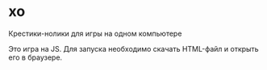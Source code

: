 # xo
Крестики-нолики для игры на одном компьютере

Это игра на JS. Для запуска необходимо скачать HTML-файл и открыть его в браузере.

